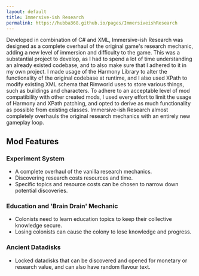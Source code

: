 ```yaml
---
layout: default
title: Immersive-ish Research
permalink: https://hubba368.github.io/pages/ImmersiveishResearch
---
```


Developed in combination of C# and XML, Immersive-ish Research was designed as a complete overhaul of the original game's research mechanic, adding a new level of immersion and difficulty to the game. This was a substantial project to develop, as I had to spend a lot of time understanding an already existed codebase, and to also make sure that I adhered to it in my own project. I made usage of the Harmony Library to alter the functionality of the original codebase at runtime, and I also used XPath to modify existing XML schema that Rimworld uses to store various things, such as buildings and characters.
To adhere to an acceptable level of mod compatibility with other created mods, I used every effort to limit the usage of Harmony and XPath patching, and opted to derive as much functionality as possible from existing classes. Immersive-ish Research almost completely overhauls the original research mechanics with an entirely new gameplay loop.


## Mod Features

### Experiment System
* A complete overhaul of the vanilla research mechanics.
* Discovering research costs resources and time.
* Specific topics and resource costs can be chosen to narrow down potential discoveries.
### Education and 'Brain Drain' Mechanic
* Colonists need to learn education topics to keep their collective knowledge secure.
* Losing colonists can cause the colony to lose knowledge and progress.
### Ancient Datadisks
* Locked datadisks that can be discovered and opened for monetary or research value, and can also have random flavour text.